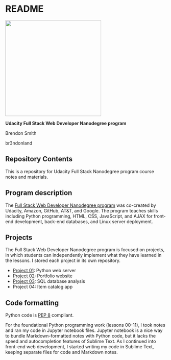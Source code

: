 # README

<p align="left">
    <a href="https://www.udacity.com/">
        <img src="https://s3-us-west-1.amazonaws.com/udacity-content/rebrand/svg/logo.min.svg" width="300">
    </a>
</p>

**Udacity Full Stack Web Developer Nanodegree program**

Brendon Smith

br3ndonland


## Repository Contents 

This is a repository for Udacity Full Stack Nanodegree program course notes and materials.


## Program description

The [Full Stack Web Developer Nanodegree program](https://www.udacity.com/course/full-stack-web-developer-nanodegree--nd004) was co-created by Udacity, Amazon, GitHub, AT&T, and Google. The program teaches skills including Python programming, HTML, CSS, JavaScript, and AJAX for front-end development, back-end databases, and Linux server deployment.


## Projects

The Full Stack Web Developer Nanodegree program is focused on projects, in which students can independently implement what they have learned in the lessons. I stored each project in its own repository.

* [Project 01](https://github.com/br3ndonland/udacity-fsnd01-p01-movies): Python web server
* [Project 02](https://br3ndonland.github.io/udacity/): Portfolio website
* [Project 03](https://github.com/br3ndonland/udacity-fsnd03-p01-logs): SQL database analysis
* Project 04: Item catalog app


## Code formatting

Python code is [PEP 8](https://www.python.org/dev/peps/pep-0008/) compliant.

For the foundational Python programming work (lessons 00-11), I took notes and ran my code in Jupyter notebook files. Jupyter notebook is a nice way to bundle Markdown-formatted notes with Python code, but it lacks the speed and autocompletion features of Sublime Text. As I continued into front-end web development, I started writing my code in Sublime Text, keeping separate files for code and Markdown notes.
